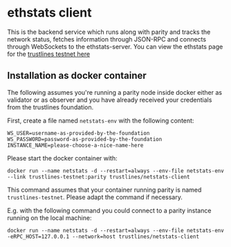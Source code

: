 # ethstats client

This is the backend service which runs along with parity and tracks the
network status, fetches information through JSON-RPC and connects through
WebSockets to the ethstats-server. You can view the ethstats page for the
[trustlines testnet here](http://142.93.106.131)

## Installation as docker container

The following assumes you're running a parity node inside docker either as
validator or as observer and you have already received your credentials from the
trustlines foundation.

First, create a file named `netstats-env` with the following content:

```
WS_USER=username-as-provided-by-the-foundation                                                                    
WS_PASSWORD=password-as-provided-by-the-foundation
INSTANCE_NAME=please-choose-a-nice-name-here                                                      
```

Please start the docker container with:
```
docker run --name netstats -d --restart=always --env-file netstats-env --link trustlines-testnet:parity trustlines/netstats-client
```

This command assumes that your container running parity is named
`trustlines-testnet`. Please adapt the command if necessary.

E.g. with the following command you could connect to a parity instance running on the local machine:

```
docker run --name netstats -d --restart=always --env-file netstats-env -eRPC_HOST=127.0.0.1 --network=host trustlines/netstats-client
```
